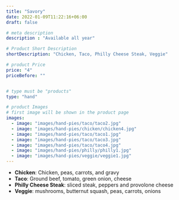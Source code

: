 ```yaml
---
title: "Savory"
date: 2022-01-09T11:22:16+06:00
draft: false

# meta description
description : "Available all year"

# Product Short Description
shortDescription: "Chicken, Taco, Philly Cheese Steak, Veggie"

# product Price
price: "4"
priceBefore: ""


# type must be "products"
type: "hand"

# product Images
# first image will be shown in the product page
images:
  - image: "images/hand-pies/taco/taco2.jpg"
  - image: "images/hand-pies/chicken/chicken4.jpg"
  - image: "images/hand-pies/taco/taco1.jpg"
  - image: "images/hand-pies/taco/taco3.jpg"
  - image: "images/hand-pies/taco/taco4.jpg"
  - image: "images/hand-pies/philly/philly1.jpg"
  - image: "images/hand-pies/veggie/veggie1.jpg"
---
```


- **Chicken**: Chicken, peas, carrots, and gravy
- **Taco**: Ground beef, tomato, green onion, cheese
- **Philly Cheese Steak**: sliced steak, peppers and provolone cheese
- **Veggie**: mushrooms, butternut squash, peas, carrots, onions